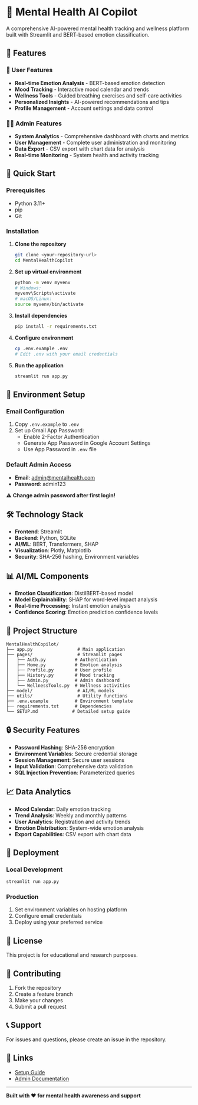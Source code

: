 # 🧠 Mental Health AI Copilot

A comprehensive AI-powered mental health tracking and wellness platform built with Streamlit and BERT-based emotion classification.

## 🌟 Features

### 👤 User Features
- **Real-time Emotion Analysis** - BERT-based emotion detection
- **Mood Tracking** - Interactive mood calendar and trends
- **Wellness Tools** - Guided breathing exercises and self-care activities
- **Personalized Insights** - AI-powered recommendations and tips
- **Profile Management** - Account settings and data control

### 👨‍💼 Admin Features
- **System Analytics** - Comprehensive dashboard with charts and metrics
- **User Management** - Complete user administration and monitoring
- **Data Export** - CSV export with chart data for analysis
- **Real-time Monitoring** - System health and activity tracking

## 🚀 Quick Start

### Prerequisites
- Python 3.11+
- pip
- Git

### Installation

1. **Clone the repository**
   ```bash
   git clone <your-repository-url>
   cd MentalHealthCopilot
   ```

2. **Set up virtual environment**
   ```bash
   python -m venv myvenv
   # Windows:
   myvenv\Scripts\activate
   # macOS/Linux:
   source myvenv/bin/activate
   ```

3. **Install dependencies**
   ```bash
   pip install -r requirements.txt
   ```

4. **Configure environment**
   ```bash
   cp .env.example .env
   # Edit .env with your email credentials
   ```

5. **Run the application**
   ```bash
   streamlit run app.py
   ```

## 🔐 Environment Setup

### Email Configuration
1. Copy `.env.example` to `.env`
2. Set up Gmail App Password:
   - Enable 2-Factor Authentication
   - Generate App Password in Google Account Settings
   - Use App Password in `.env` file

### Default Admin Access
- **Email**: admin@mentalhealth.com
- **Password**: admin123

⚠️ **Change admin password after first login!**

## 🛠️ Technology Stack

- **Frontend**: Streamlit
- **Backend**: Python, SQLite
- **AI/ML**: BERT, Transformers, SHAP
- **Visualization**: Plotly, Matplotlib
- **Security**: SHA-256 hashing, Environment variables

## 📊 AI/ML Components

- **Emotion Classification**: DistilBERT-based model
- **Model Explainability**: SHAP for word-level impact analysis
- **Real-time Processing**: Instant emotion analysis
- **Confidence Scoring**: Emotion prediction confidence levels

## 📁 Project Structure

```
MentalHealthCopilot/
├── app.py                 # Main application
├── pages/                 # Streamlit pages
│   ├── Auth.py           # Authentication
│   ├── Home.py           # Emotion analysis
│   ├── Profile.py        # User profile
│   ├── History.py        # Mood tracking
│   ├── Admin.py          # Admin dashboard
│   └── WellnessTools.py  # Wellness activities
├── model/                 # AI/ML models
├── utils/                 # Utility functions
├── .env.example          # Environment template
├── requirements.txt      # Dependencies
└── SETUP.md             # Detailed setup guide
```

## 🔒 Security Features

- **Password Hashing**: SHA-256 encryption
- **Environment Variables**: Secure credential storage
- **Session Management**: Secure user sessions
- **Input Validation**: Comprehensive data validation
- **SQL Injection Prevention**: Parameterized queries

## 📈 Data Analytics

- **Mood Calendar**: Daily emotion tracking
- **Trend Analysis**: Weekly and monthly patterns
- **User Analytics**: Registration and activity trends
- **Emotion Distribution**: System-wide emotion analysis
- **Export Capabilities**: CSV export with chart data

## 🚀 Deployment

### Local Development
```bash
streamlit run app.py
```

### Production
1. Set environment variables on hosting platform
2. Configure email credentials
3. Deploy using your preferred service

## 📝 License

This project is for educational and research purposes.

## 🤝 Contributing

1. Fork the repository
2. Create a feature branch
3. Make your changes
4. Submit a pull request

## 📞 Support

For issues and questions, please create an issue in the repository.

## 🔗 Links

- [Setup Guide](SETUP.md)
- [Admin Documentation](ADMIN_README.md)

---

**Built with ❤️ for mental health awareness and support**
